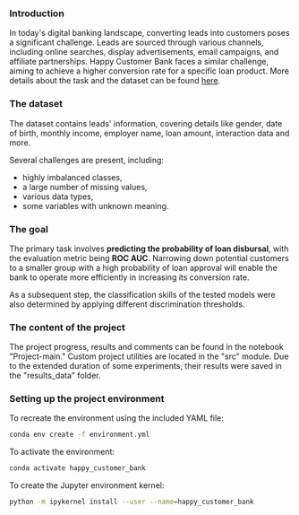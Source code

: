 ### Introduction
In today's digital banking landscape, converting leads into customers poses a significant challenge. Leads are sourced through various channels, including online searches, display advertisements, email campaigns, and affiliate partnerships. Happy Customer Bank faces a similar challenge, aiming to achieve a higher conversion rate for a specific loan product. More details about the task and the dataset can be found [here](https://discuss.analyticsvidhya.com/t/hackathon-3-x-predict-customer-worth-for-happy-customer-bank/3802).

### The dataset
The dataset contains leads' information, covering details like gender, date of birth, monthly income, employer name, loan amount, interaction data and more.

Several challenges are present, including:
* highly imbalanced classes,
* a large number of missing values,
* various data types,
* some variables with unknown meaning.

### The goal
The primary task involves **predicting the probability of loan disbursal**, with the evaluation metric being **ROC AUC**. Narrowing down potential customers to a smaller group with a high probability of loan approval will enable the bank to operate more efficiently in increasing its conversion rate.

As a subsequent step, the classification skills of the tested models were also determined by applying different discrimination thresholds.

### The content of the project
The project progress, results and comments can be found in the notebook "Project-main." Custom project utilities are located in the "src" module. Due to the extended duration of some experiments, their results were saved in the "results_data" folder.

### Setting up the project environment
To recreate the environment using the included YAML file:
```bash
conda env create -f environment.yml
```
To activate the environment:
```bash
conda activate happy_customer_bank
```
To create the Jupyter environment kernel:
```bash
python -m ipykernel install --user --name=happy_customer_bank
```




